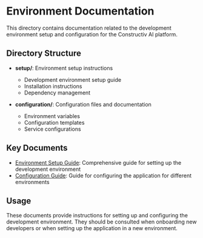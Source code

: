 # Environment Documentation

This directory contains documentation related to the development environment setup and configuration for the Constructiv AI platform.

## Directory Structure

- **setup/**: Environment setup instructions
  - Development environment setup guide
  - Installation instructions
  - Dependency management
  
- **configuration/**: Configuration files and documentation
  - Environment variables
  - Configuration templates
  - Service configurations

## Key Documents

- [Environment Setup Guide](setup/environment-setup.md): Comprehensive guide for setting up the development environment
- [Configuration Guide](configuration/configuration-guide.md): Guide for configuring the application for different environments

## Usage

These documents provide instructions for setting up and configuring the development environment. They should be consulted when onboarding new developers or when setting up the application in a new environment. 